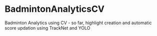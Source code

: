 # BadmintonAnalyticsCV
Badminton Analytics using CV - so far, highlight creation and automatic score updation using TrackNet and YOLO
